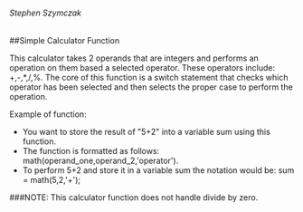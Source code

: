 ###### Stephen Szymczak
##Simple Calculator Function

This calculator takes 2 operands that are integers and performs an operation on them based a selected operator.
These operators include: +,-,*,/,%.
The core of this function is a switch statement that checks which operator has been selected and then selects the proper case to perform the operation.

Example of function:
- You want to store the result of "5+2" into a variable sum using this function.
- The function is formatted as follows: math(operand_one,operand_2,'operator').
- To perform 5+2 and store it in a variable sum the notation would be:
	sum = math(5,2,'+');

###NOTE: This calculator function does not handle divide by zero.
